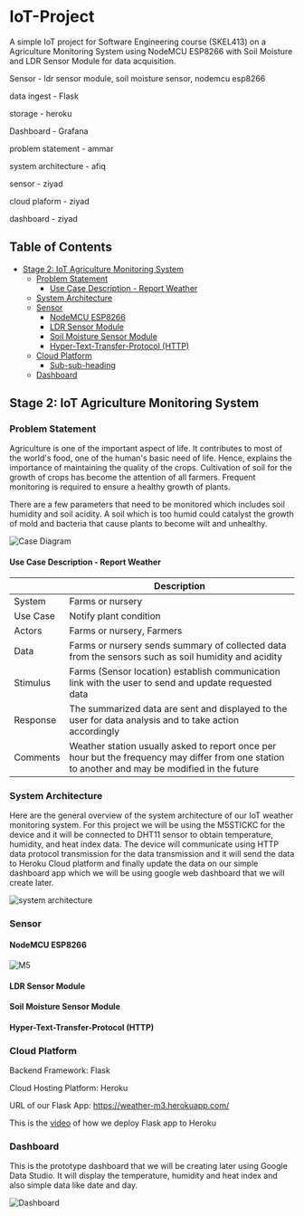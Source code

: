 # IoT-Project
A simple IoT project for Software Engineering course (SKEL413) on a Agriculture Monitoring System using NodeMCU ESP8266 with Soil Moisture and LDR Sensor Module for data acquisition.

Sensor      - ldr sensor module, soil moisture sensor, nodemcu esp8266

data ingest - Flask

storage     - heroku

Dashboard   - Grafana

problem statement - ammar

system architecture - afiq

sensor - ziyad

cloud plaform - ziyad

dashboard - ziyad
## Table of Contents

- [Stage 2: IoT Agriculture Monitoring System](#stage-2-iot-agriculture-monitoring-system)
  * [Problem Statement](#problem-statement)
    + [Use Case Description - Report Weather](#use-case-description---report-weather)
  * [System Architecture](#system-architecture)
  * [Sensor](#sensor)
    + [NodeMCU ESP8266](#nodemcu-esp8266)
    + [LDR Sensor Module](#ldr-sensor-module)
    + [Soil Moisture Sensor Module](#soil-moisture-sensor-module)
    + [Hyper-Text-Transfer-Protocol (HTTP)](#hyper-text-transfer-protocol-http)
  * [Cloud Platform](#cloud-platform)
    + [Sub-sub-heading](#sub-sub-heading-2)
  * [Dashboard](#dashboard) 
## Stage 2: IoT Agriculture Monitoring System

### Problem Statement

Agriculture is one of the important aspect of life. It contributes to most of the world's food, one of the human's basic need of life. Hence, explains the importance of maintaining the quality of the crops. Cultivation of soil for the growth of crops has become the attention of all farmers. Frequent monitoring is required to ensure a healthy growth of plants.

There are a few parameters that need to be monitored which includes soil humidity and soil acidity. A soil which is too humid could catalyst the growth of mold and bacteria that cause plants to become wilt and unhealthy. 


![Case Diagram](https://i.ibb.co/mt1dCW2/image1.jpg)

#### Use Case Description - Report Weather


|        | Description |
| ------- | ---------------|
| System | Farms or nursery |
| Use Case | Notify plant condition |
| Actors | Farms or nursery, Farmers |
| Data | Farms or nursery sends summary of collected data from the sensors such as soil humidity and acidity |
| Stimulus | Farms (Sensor location) establish communication link with the user to send and update requested data |
| Response | The summarized data are sent and displayed to the user for data analysis and to take action accordingly |
| Comments | Weather station usually asked to report once per hour but the frequency may differ from one station to another and may be modified in the future |

### System Architecture

Here are the general overview of the system architecture of our IoT weather monitoring system. For this project we will be using the M5STICKC for the device and it will be connected to DHT11 sensor to obtain temperature, humidity, and heat index data. The device will communicate using HTTP data protocol transmission for the data transmission and it will send the data to Heroku Cloud platform and finally update the data on our simple dashboard app which we will be using google web dashboard that we will create later.

![system architecture](https://i.ibb.co/RvBLGVK/Capture2.jpg)

### Sensor

#### NodeMCU ESP8266

![M5](https://images-na.ssl-images-amazon.com/images/I/51ykxk9ZYoL.jpg)

#### LDR Sensor Module
#### Soil Moisture Sensor Module
#### Hyper-Text-Transfer-Protocol (HTTP)
### Cloud Platform

Backend Framework: Flask

Cloud Hosting Platform: Heroku

URL of our Flask App: https://weather-m3.herokuapp.com/

This is the [video](https://www.youtube.com/watch?v=0j9s8jk-LtA&ab_channel=MOHDHAFEEZSHAHRIL) of how we deploy Flask app to Heroku

### Dashboard

This is the prototype dashboard that we will be creating later using Google Data Studio. It will display the temperature, humidity and heat index and also simple data like date and day.

![Dashboard](https://i.ibb.co/LSsG0yz/dashboard.jpg)
